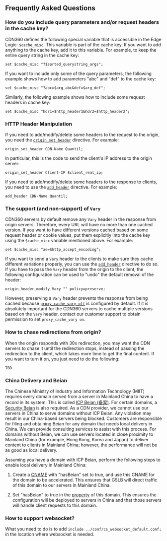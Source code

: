 ## Frequently Asked Questions

### How do you include query parameters and/or request headers in the cache key?

CDN360 defines the following special variable that is accessible in the Edge Logic: `$cache_misc`. This variable is part of the cache key. If you want to add anything to the cache key, add it to this variable. For example, to keep the entire query string in the cache key:
```nginx
set $cache_misc "?$sorted_querystring_args";
```
If you want to include only some of the query parameters, the following example shows how to add parameters "abc" and "def" to the cache key:
```nginx
set $cache_misc "?abc=$arg_abc&def=$arg_def";
```
Similarly, the following example shows how to include some request headers in cache key:
```nginx
set $cache_misc "hdr1=$http_header1&hdr2=$http_header2";
```
### HTTP Header Manipulation

If you need to add/modify/delete some headers to the request to the origin, you need the [`origin_set_header`](</docs/edge-logic/supported-directives.md#origin_set_header>) directive. For example:
```nginx
origin_set_header CDN-Name Quantil;
```
In particular, this is the code to send the client's IP address to the origin server:
```nginx
origin_set_header Client-IP $client_real_ip;
```
If you need to add/modify/delete some headers to the response to clients, you need to use the [`add_header`](</docs/edge-logic/supported-directives.md#add_header>) directive. For example:
```nginx
add_header CDN-Name Quantil;
```
### The support (and non-support) of `Vary`

CDN360 servers by default remove any `Vary` header in the response from origin servers. Therefore, every URL will have no more than one cached version. If you want to have different versions cached based on some request header or cookie values, put them explicitly into the cache key using the `$cache_misc` variable mentioned above. For example:
```nginx
set $cache_misc "ae=$http_accept_encoding";
```
If you want to send a `Vary` header to the clients to make sure they cache different variations properly, you can use the [`add_header`](</docs/edge-logic/supported-directives.md#add_header>) directive to do so. If you have to pass the `Vary` header from the origin to the client, the following configuration can be used to "undo" the default removal of the header:
```nginx
origin_header_modify Vary "" policy=preserve;
```
However, preserving a `Vary` header prevents the response from being cached because [`proxy_cache_vary off`](</docs/edge-logic/supported-directives.md#proxy_cache_vary>) is configured by default. If it is absolutely important for the CDN360 servers to cache multiple versions based on the `Vary` header, contact our customer support to obtain permission to set `proxy_cache_vary on`.

### How to chase redirections from origin?

When the origin responds with 30x redirection, you may want the CDN servers to chase it until the redirection stops, instead of passing the redirection to the client, which takes more time to get the final content. If you want to turn it on, you just need to do the following:
```
TBD
```

### China Delivery and Beian

The Chinese Ministry of Industry and Information Technology (MIIT) requires every domain served from a server in Mainland China to have a record in its system. This is called [ICP Beian (备案)](http://www.beian.miit.gov.cn/). For certain domains, a [Security Beian](http://www.beian.gov.cn/) is also required. As a CDN provider, we cannot use our servers in China to serve domains without ICP Beian. Any violation may result in our China-based servers being blocked. Customers are responsible for filing and obtaining Beian for any domain that needs local delivery in China. We can provide consulting services to assist with this process. For domains without Beian, we can use servers located in close proximity to Mainland China (for example, Hong Kong, Korea and Japan) to deliver content to clients in Mainland China; however, the performance will not be as good as local delivery.

Assuming you have a domain with ICP Beian, perform the following steps to enable local delivery in Mainland China: 

1. Create a [CNAME](<../../apidocs#operation/createCNAME>) with "hasBeian" set to true, and use this CNAME for the domain to be accelerated. This ensures that GSLB will direct traffic of this domain to our servers in Mainland China. 

2. Set "hasBeian" to true in the [property](/apidocs#operation/createProperty) of this domain. This ensures the configuration will be deployed to servers in China and that those servers will handle client requests to this domain. 

### How to support websocket?

What you need to do is to add `include ../conf/cs_websocket_default.conf;` in the location where websocket is needed.
